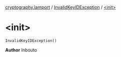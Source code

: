 [cryptography.lamport](../index.md) / [InvalidKeyIDException](index.md) / [&lt;init&gt;](.)

# &lt;init&gt;

`InvalidKeyIDException()`

**Author**
Inbouto

